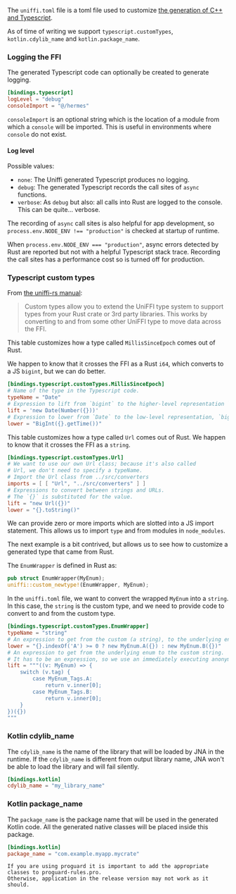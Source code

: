 The `uniffi.toml` file is a toml file used to customize [the generation of C++ and Typescript](https://mozilla.github.io/uniffi-rs/0.27/bindings.html).

As of time of writing we support `typescript.customTypes`, `kotlin.cdylib_name` and `kotlin.package_name`.

### Logging the FFI

The generated Typescript code can optionally be created to generate logging.

```toml
[bindings.typescript]
logLevel = "debug"
consoleImport = "@/hermes"
```

`consoleImport` is an optional string which is the location of a module from which a `console` will be imported. This is useful in environments where `console` do not exist.

#### Log level

Possible values:

- `none`: The Uniffi generated Typescript produces no logging.
- `debug`: The generated Typescript records the call sites of `async` functions.
- `verbose`: As `debug` but also: all calls into Rust are logged to the console. This can be quite… verbose.

The recording of `async` call sites is also helpful for app development, so `process.env.NODE_ENV !== "production"` is checked at startup of runtime.

When `process.env.NODE_ENV === "production"`, async errors detected by Rust are reported but not with a helpful Typescript stack trace. Recording the call sites has a performance cost so is turned off for production.

### Typescript custom types

From [the uniffi-rs manual](https://mozilla.github.io/uniffi-rs/latest/udl/custom_types.html):

> Custom types allow you to extend the UniFFI type system to support types from your Rust crate or 3rd party libraries. This works by converting to and from some other UniFFI type to move data across the FFI.

This table customizes how a type called `MillisSinceEpoch` comes out of Rust.

We happen to know that it crosses the FFI as a Rust `i64`, which
converts to a JS `bigint`, but we can do better.

```toml
[bindings.typescript.customTypes.MillisSinceEpoch]
# Name of the type in the Typescript code.
typeName = "Date"
# Expression to lift from `bigint` to the higher-level representation `Date`.
lift = 'new Date(Number({}))'
# Expression to lower from `Date` to the low-level representation, `bigint`.
lower = "BigInt({}.getTime())"
```

This table customizes how a type called `Url` comes out of Rust.
We happen to know that it crosses the FFI as a `string`.

```toml
[bindings.typescript.customTypes.Url]
# We want to use our own Url class; because it's also called
# Url, we don't need to specify a typeName.
# Import the Url class from ../src/converters
imports = [ [ "Url", "../src/converters" ] ]
# Expressions to convert between strings and URLs.
# The `{}` is substituted for the value.
lift = "new Url({})"
lower = "{}.toString()"
```
We can provide zero or more imports which are slotted into a JS import statement. This allows us to import `type` and from modules in `node_modules`.

The next example is a bit contrived, but allows us to see how to customize a generated type that came from Rust.

The `EnumWrapper` is defined in Rust as:

```rust
pub struct EnumWrapper(MyEnum);
uniffi::custom_newtype!(EnumWrapper, MyEnum);
```

In the `uniffi.toml` file, we want to convert the wrapped `MyEnum` into a `string`. In this case, the `string` is the custom type, and we need to provide code to convert to and from the custom type.
```toml
[bindings.typescript.customTypes.EnumWrapper]
typeName = "string"
# An expression to get from the custom (a string), to the underlying enum.
lower = "{}.indexOf('A') >= 0 ? new MyEnum.A({}) : new MyEnum.B({})"
# An expression to get from the underlying enum to the custom string.
# It has to be an expression, so we use an immediately executing anonymous function.
lift = """((v: MyEnum) => {
    switch (v.tag) {
        case MyEnum_Tags.A:
            return v.inner[0];
        case MyEnum_Tags.B:
            return v.inner[0];
    }
})({})
"""
```

### Kotlin cdylib_name
The `cdylib_name` is the name of the library that will be loaded by JNA in the runtime. 
If the `cdylib_name` is different from output library name, JNA won't be able to load the library and will fail silently.

```toml
[bindings.kotlin]
cdylib_name = "my_library_name"
```

### Kotlin package_name
The `package_name` is the package name that will be used in the generated Kotlin code. All the generated native classes will be placed inside this package.

```toml
[bindings.kotlin]
package_name = "com.example.myapp.mycrate"
```

```admonish warning
If you are using proguard it is important to add the appropriate classes to proguard-rules.pro.
Otherwise, application in the release version may not work as it should.
```
